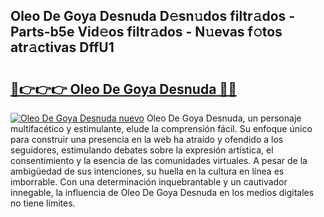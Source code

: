 ## Oleo De Goya Desnuda D𝚎sn𝚞dos filtr𝚊dos - Parts-b5e Vid𝚎os filtr𝚊dos - N𝚞evas f𝚘tos atr𝚊ctivas DffU1

# <h2><a href="http://mbbmxgq.tromn.icu/?c=Oleo+De+Goya+Desnuda">🔗👉👉👉 Oleo De Goya Desnuda 🔗🔗</a></h2>

[![Oleo De Goya Desnuda nuevo](https://i.imgur.com/pEAQMta.gif)](http://mbbmxgq.tromn.icu/?c=Oleo+De+Goya+Desnuda)
Oleo De Goya Desnuda, un personaje multifacético y estimulante, elude la comprensión fácil. Su enfoque único para construir una presencia en la web ha atraído y ofendido a los seguidores, estimulando debates sobre la expresión artística, el consentimiento y la esencia de las comunidades virtuales. A pesar de la ambigüedad de sus intenciones, su huella en la cultura en línea es imborrable. Con una determinación inquebrantable y un cautivador innegable, la influencia de Oleo De Goya Desnuda en los medios digitales no tiene límites.
